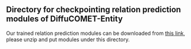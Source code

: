 
## Directory for checkpointing relation prediction modules of DiffuCOMET-Entity

Our trained relation prediction modules can be downloaded from [this link](https://drive.google.com/file/d/1YoZvxOnAoNhVRpzyb9kLTdp2YsBP6scf/view?usp=sharing), please unzip and put modules under this directory.
